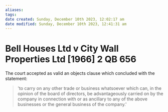 ```yaml
---
aliases: 
tags: 
date created: Sunday, December 10th 2023, 12:02:17 am
date modified: Sunday, December 10th 2023, 12:41:31 am
---
```


# Bell Houses Ltd v City Wall Properties Ltd [1966] 2 QB 656

The court accepted as valid an objects clause which concluded with the statement:

> 'to carry on any other trade or business whatsoever which can, in the opinion of the board of directors, be advantageously carried on by the company in connection with or as ancillary to any of the above businesses or the general business of the company.'
